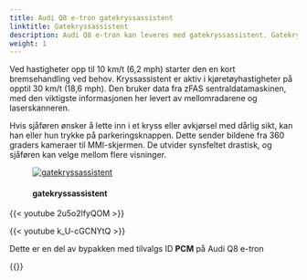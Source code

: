 ```yaml
---
title: Audi Q8 e-tron gatekryssassistent
linktitle: Gatekryssassistent
description: Audi Q8 e-tron kan leveres med gatekryssassistent. Gatekryssassistenten gjenkjenner kritisk krysstrafikk foran bilen og advarer føreren om det både visuelt og hørbart.
weight: 1
---
```

<!-- markdownlint-disable MD033 -->
 Ved hastigheter opp til 10 km/t (6,2 mph) starter den en kort bremsehandling ved behov. Kryssassistent er aktiv i kjøretøyhastigheter på opptil 30 km/t (18,6 mph). Den bruker data fra zFAS sentraldatamaskinen, med den viktigste informasjonen her levert av mellomradarene og laserskanneren.

Hvis sjåføren ønsker å lette inn i et kryss eller avkjørsel med dårlig sikt, kan han eller hun trykke på parkeringsknappen. Dette sender bildene fra 360 graders kameraer til MMI-skjermen. De utvider synsfeltet drastisk, og sjåføren kan velge mellom flere visninger.

<figure>
    <a href="https://media.electrichasgoneaudi.net/multimedia/models/e-tron/technology/drivingassistance/crossingassist/crossing_assist.jpg">
        <img src="https://media.electrichasgoneaudi.net/multimedia/models/e-tron/technology/drivingassistance/crossingassist/crossing_assists.jpg"
        class="img-fluid" alt="gatekryssassistent" title="gatekryssassistent">
    </a>
    <figcaption><h4>gatekryssassistent</h4></figcaption>
</figure>

{{< youtube 2u5o2lfyQOM >}}

{{< youtube k_U-cGCNYtQ >}}

Dette er en del av bypakken med tilvalgs ID **PCM** på Audi Q8 e-tron

{{<children description="true" />}}
